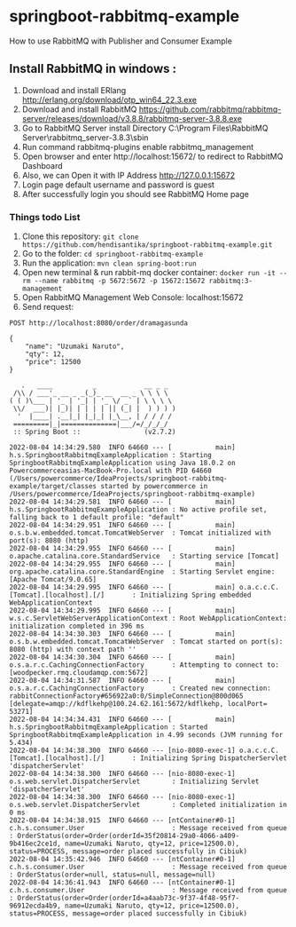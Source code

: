 # springboot-rabbitmq-example
How to use RabbitMQ with Publisher and Consumer Example

Install RabbitMQ in windows :
-----------------------------
1. Download and install ERlang http://erlang.org/download/otp_win64_22.3.exe
2. Download and install RabbitMQ https://github.com/rabbitmq/rabbitmq-server/releases/download/v3.8.8/rabbitmq-server-3.8.8.exe
3. Go to RabbitMQ Server install Directory C:\Program Files\RabbitMQ Server\rabbitmq_server-3.8.3\sbin
4. Run command rabbitmq-plugins enable rabbitmq_management
5. Open browser and enter http://localhost:15672/ to redirect to RabbitMQ Dashboard
6. Also, we can Open it with IP Address http://127.0.0.1:15672
7. Login page default username and password is guest
8. After successfully login you should see RabbitMQ Home page

### Things todo List
1. Clone this repository: `git clone https://github.com/hendisantika/springboot-rabbitmq-example.git`
2. Go to the folder: `cd springboot-rabbitmq-example`
3. Run the application: `mvn clean spring-boot:run`
4. Open new terminal & run rabbit-mq docker container: `docker run -it --rm --name rabbitmq -p 5672:5672 -p 15672:15672 rabbitmq:3-management`
5. Open RabbitMQ Management Web Console: localhost:15672
6. Send request:
```
POST http://localhost:8080/order/dramagasunda

{
    "name": "Uzumaki Naruto",
    "qty": 12,
    "price": 12500
}

   .   ____          _            __ _ _
 /\\ / ___'_ __ _ _(_)_ __  __ _ \ \ \ \
( ( )\___ | '_ | '_| | '_ \/ _` | \ \ \ \
 \\/  ___)| |_)| | | | | || (_| |  ) ) ) )
  '  |____| .__|_| |_|_| |_\__, | / / / /
 =========|_|==============|___/=/_/_/_/
 :: Spring Boot ::                (v2.7.2)

2022-08-04 14:34:29.580  INFO 64660 --- [           main] h.s.SpringbootRabbitmqExampleApplication : Starting SpringbootRabbitmqExampleApplication using Java 18.0.2 on Powercommerceasias-MacBook-Pro.local with PID 64660 (/Users/powercommerce/IdeaProjects/springboot-rabbitmq-example/target/classes started by powercommerce in /Users/powercommerce/IdeaProjects/springboot-rabbitmq-example)
2022-08-04 14:34:29.581  INFO 64660 --- [           main] h.s.SpringbootRabbitmqExampleApplication : No active profile set, falling back to 1 default profile: "default"
2022-08-04 14:34:29.951  INFO 64660 --- [           main] o.s.b.w.embedded.tomcat.TomcatWebServer  : Tomcat initialized with port(s): 8080 (http)
2022-08-04 14:34:29.955  INFO 64660 --- [           main] o.apache.catalina.core.StandardService   : Starting service [Tomcat]
2022-08-04 14:34:29.955  INFO 64660 --- [           main] org.apache.catalina.core.StandardEngine  : Starting Servlet engine: [Apache Tomcat/9.0.65]
2022-08-04 14:34:29.995  INFO 64660 --- [           main] o.a.c.c.C.[Tomcat].[localhost].[/]       : Initializing Spring embedded WebApplicationContext
2022-08-04 14:34:29.995  INFO 64660 --- [           main] w.s.c.ServletWebServerApplicationContext : Root WebApplicationContext: initialization completed in 396 ms
2022-08-04 14:34:30.303  INFO 64660 --- [           main] o.s.b.w.embedded.tomcat.TomcatWebServer  : Tomcat started on port(s): 8080 (http) with context path ''
2022-08-04 14:34:30.304  INFO 64660 --- [           main] o.s.a.r.c.CachingConnectionFactory       : Attempting to connect to: [woodpecker.rmq.cloudamqp.com:5672]
2022-08-04 14:34:31.587  INFO 64660 --- [           main] o.s.a.r.c.CachingConnectionFactory       : Created new connection: rabbitConnectionFactory#656922a0:0/SimpleConnection@800d065 [delegate=amqp://kdflkehp@100.24.62.161:5672/kdflkehp, localPort= 53271]
2022-08-04 14:34:34.431  INFO 64660 --- [           main] h.s.SpringbootRabbitmqExampleApplication : Started SpringbootRabbitmqExampleApplication in 4.99 seconds (JVM running for 5.434)
2022-08-04 14:34:38.300  INFO 64660 --- [nio-8080-exec-1] o.a.c.c.C.[Tomcat].[localhost].[/]       : Initializing Spring DispatcherServlet 'dispatcherServlet'
2022-08-04 14:34:38.300  INFO 64660 --- [nio-8080-exec-1] o.s.web.servlet.DispatcherServlet        : Initializing Servlet 'dispatcherServlet'
2022-08-04 14:34:38.300  INFO 64660 --- [nio-8080-exec-1] o.s.web.servlet.DispatcherServlet        : Completed initialization in 0 ms
2022-08-04 14:34:38.915  INFO 64660 --- [ntContainer#0-1] c.h.s.consumer.User                      : Message received from queue : OrderStatus(order=Order(orderId=35f20814-29a0-4066-a409-9b416ec2ce1d, name=Uzumaki Naruto, qty=12, price=12500.0), status=PROCESS, message=order placed successfully in Cibiuk)
2022-08-04 14:35:42.946  INFO 64660 --- [ntContainer#0-1] c.h.s.consumer.User                      : Message received from queue : OrderStatus(order=null, status=null, message=null)
2022-08-04 14:36:41.943  INFO 64660 --- [ntContainer#0-1] c.h.s.consumer.User                      : Message received from queue : OrderStatus(order=Order(orderId=a4aab73c-9f37-4f48-95f7-96912ecda4b9, name=Uzumaki Naruto, qty=12, price=12500.0), status=PROCESS, message=order placed successfully in Cibiuk)
``` 